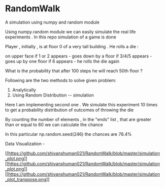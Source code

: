 # RandomWalk
A simulation using numpy and random module


Using numpy.random module we can easily simulate the real life experiments .
In this repo simulation of a game is done

Player , initially , is at floor 0 of a very tall building . He rolls a die :

on upper face if 1 or 2 appears - goes down by a floor
if 3/4/5 appears - goes up by one floor
if 6 appears - he rolls the die again

What is the probability that after 100 steps he will reach 50th floor ?



Following are the two methods to solve given problem:
1) Analytically
2) Using Random Distribution  -- simulation


Here I am implementing second one . We simulate this experiment 10 times to get a probability distribution of outcomes of throwing the die


By counting the number of elements , in the "ends" list , that are greater than or equal to 60 we can calculate the chance

In this particular np.random.seed(246) the chances are 78.4%


Data Visualization -


[[https://github.com/shivanshuman021/RandomWalk/blob/master/simulation_plot.png]]
[[https://github.com/shivanshuman021/RandomWalk/blob/master/simulation_plot.png]]
[[https://github.com/shivanshuman021/RandomWalk/blob/master/simulation_plot_transpose.png]]
